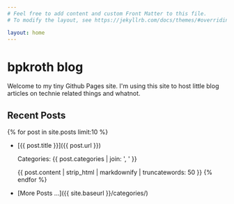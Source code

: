 ```yaml
---
# Feel free to add content and custom Front Matter to this file.
# To modify the layout, see https://jekyllrb.com/docs/themes/#overriding-theme-defaults

layout: home
---
```


# bpkroth blog

Welcome to my tiny Github Pages site.
I'm using this site to host little blog articles on technie related things and whatnot.

## Recent Posts

{% for post in site.posts limit:10 %}
- [{{ post.title }}]({{ post.url }})
  
  Categories: {{ post.categories | join: ', ' }}

  {{ post.content | strip_html | markdownify | truncatewords: 50 }}
{% endfor %}

- [More Posts ...]({{ site.baseurl }}/categories/)
